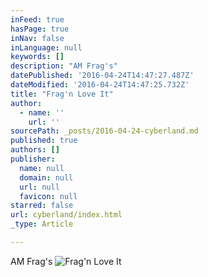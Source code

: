 ```yaml
---
inFeed: true
hasPage: true
inNav: false
inLanguage: null
keywords: []
description: "AM Frag's"
datePublished: '2016-04-24T14:47:27.487Z'
dateModified: '2016-04-24T14:47:25.732Z'
title: "Frag'n Love It"
author:
  - name: ''
    url: ''
sourcePath: _posts/2016-04-24-cyberland.md
published: true
authors: []
publisher:
  name: null
  domain: null
  url: null
  favicon: null
starred: false
url: cyberland/index.html
_type: Article

---
```

AM Frag's
![Frag'n Love It](https://the-grid-user-content.s3-us-west-2.amazonaws.com/d5c2889c-d1f2-41b0-9efe-2da5befa6b5b.jpg)